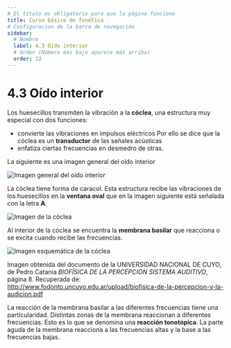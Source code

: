 ```yaml
---
# El título es obligatorio para que la página funcione
title: Curso básico de fonética
# Configuracion de la barra de navegación
sidebar:
  # Nombre
  label: 4.3 Oído interior
  # Orden (Número más bajo aparece más arriba)
  order: 22
---
```

# 4.3 Oído interior

Los huesecillos transmiten la vibración a la **cóclea**, una estructura muy especial con dos funciones:
- convierte las vibraciones en impulsos eléctricos Por ello se dice que la cóclea es un **transductor** de las señales acústicas
- enfatiza ciertas frecuencias en desmedro de otras. 

La siguiente es una imagen general del oído interior

![Imagen general del oído interior](https://upload.wikimedia.org/wikipedia/commons/2/21/Blausen_0329_EarAnatomy_InternalEar-es.png)

La cóclea tiene forma de caracol. Esta estructura recibe las vibraciones de los huesecillos en la **ventana oval** que en la imagen siguiente está señalada con la letra **A**.

![Imagen de la cóclea](https://upload.wikimedia.org/wikipedia/commons/5/5f/Inner_ear_1.png)

Al interior de la cóclea se encuentra la **membrana basilar** que reacciona o se excita cuando recibe las  frecuencias.

![Imagen esquemática de la cóclea](/imagenes/esquema_coclea.png)

Imagen obtenida del documento de la UNIVERSIDAD NACIONAL DE CUYO, de Pedro Catania *BIOFÍSICA DE LA PERCEPCION SISTEMA AUDITIVO*, página 8. Recuperada de: 
http://www.fodonto.uncuyo.edu.ar/upload/biofisica-de-la-percepcion-y-la-audicion.pdf

La reacción de la membrana basilar a las diferentes frecuencias tiene una particularidad. Distintas zonas de la membrana reaccionan a diferentes frecuencias. Esto es lo que se denomina una **reacción tonotópica**. La parte aguda de la membrana reacciona a las frecuencias altas y la base a las frecuencias bajas.



